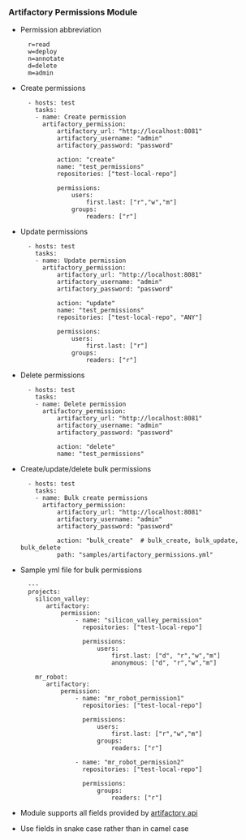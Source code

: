 ### Artifactory Permissions Module


- Permission abbreviation

        r=read
        w=deploy
        n=annotate
        d=delete
        m=admin


- Create permissions

        - hosts: test
          tasks:
          - name: Create permission
            artifactory_permission:
                artifactory_url: "http://localhost:8081"
                artifactory_username: "admin"
                artifactory_password: "password"

                action: "create"
                name: "test_permissions"
                repositories: ["test-local-repo"]

                permissions:
                    users:
                        first.last: ["r","w","m"]
                    groups:
                        readers: ["r"]


- Update permissions

        - hosts: test
          tasks:
          - name: Update permission
            artifactory_permission:
                artifactory_url: "http://localhost:8081"
                artifactory_username: "admin"
                artifactory_password: "password"

                action: "update"
                name: "test_permissions"
                repositories: ["test-local-repo", "ANY"]

                permissions:
                    users:
                        first.last: ["r"]
                    groups:
                        readers: ["r"]


- Delete permissions

        - hosts: test
          tasks:
          - name: Delete permission
            artifactory_permission:
                artifactory_url: "http://localhost:8081"
                artifactory_username: "admin"
                artifactory_password: "password"

                action: "delete"
                name: "test_permissions"


- Create/update/delete bulk permissions

        - hosts: test
          tasks:
          - name: Bulk create permissions
            artifactory_permission:
                artifactory_url: "http://localhost:8081"
                artifactory_username: "admin"
                artifactory_password: "password"

                action: "bulk_create"  # bulk_create, bulk_update, bulk_delete
                path: "samples/artifactory_permissions.yml"


- Sample yml file for bulk permissions

        ---
        projects:
          silicon_valley:
             artifactory:
                 permission:
                     - name: "silicon_valley_permission"
                       repositories: ["test-local-repo"]

                       permissions:
                           users:
                               first.last: ["d", "r","w","m"]
                               anonymous: ["d", "r","w","m"]

          mr_robot:
             artifactory:
                 permission:
                     - name: "mr_robot_permission1"
                       repositories: ["test-local-repo"]

                       permissions:
                           users:
                               first.last: ["r","w","m"]
                           groups:
                               readers: ["r"]

                     - name: "mr_robot_permission2"
                       repositories: ["test-local-repo"]

                       permissions:
                           groups:
                               readers: ["r"]


- Module supports all fields provided by [artifactory api](https://www.jfrog.com/confluence/display/RTF/Security+Configuration+JSON)
- Use fields in snake case rather than in camel case
